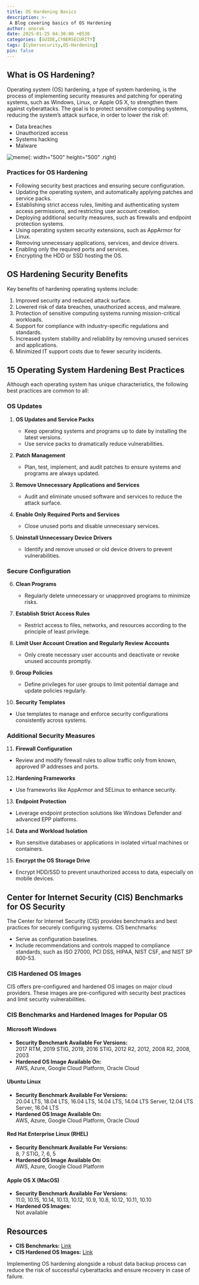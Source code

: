 ```yaml
---
title: OS Hardening Basics
description: >-
 A Blog covering basics of OS Hardening
author: anorak
date: 2025-01-25 04:30:00 +0530
categories: [GUIDE,CYBERSECURITY]
tags: [Cybersecurity,OS-Hardening]
pin: false
---
```


## What is OS Hardening?

Operating system (OS) hardening, a type of system hardening, is the process of implementing security measures and patching for operating systems, such as Windows, Linux, or Apple OS X, to strengthen them against cyberattacks. The goal is to protect sensitive computing systems, reducing the system’s attack surface, in order to lower the risk of:

- Data breaches
- Unauthorized access
- Systems hacking
- Malware


![meme](/assets/img/202501/oshard.png){: width="500" height="500"  .right}

### Practices for OS Hardening

- Following security best practices and ensuring secure configuration.
- Updating the operating system, and automatically applying patches and service packs.
- Establishing strict access rules, limiting and authenticating system access permissions, and restricting user account creation.
- Deploying additional security measures, such as firewalls and endpoint protection systems.
- Using operating system security extensions, such as AppArmor for Linux.
- Removing unnecessary applications, services, and device drivers.
- Enabling only the required ports and services.
- Encrypting the HDD or SSD hosting the OS.


## OS Hardening Security Benefits

Key benefits of hardening operating systems include:

1. Improved security and reduced attack surface.
2. Lowered risk of data breaches, unauthorized access, and malware.
3. Protection of sensitive computing systems running mission-critical workloads.
4. Support for compliance with industry-specific regulations and standards.
5. Increased system stability and reliability by removing unused services and applications.
6. Minimized IT support costs due to fewer security incidents.



## 15 Operating System Hardening Best Practices

Although each operating system has unique characteristics, the following best practices are common to all:

### OS Updates

1. **OS Updates and Service Packs**  
   - Keep operating systems and programs up to date by installing the latest versions.
   - Use service packs to dramatically reduce vulnerabilities.

2. **Patch Management**  
   - Plan, test, implement, and audit patches to ensure systems and programs are always updated.

3. **Remove Unnecessary Applications and Services**  
   - Audit and eliminate unused software and services to reduce the attack surface.

4. **Enable Only Required Ports and Services**  
   - Close unused ports and disable unnecessary services.

5. **Uninstall Unnecessary Device Drivers**  
   - Identify and remove unused or old device drivers to prevent vulnerabilities.

### Secure Configuration

6. **Clean Programs**  
   - Regularly delete unnecessary or unapproved programs to minimize risks.

7. **Establish Strict Access Rules**  
   - Restrict access to files, networks, and resources according to the principle of least privilege.

8. **Limit User Account Creation and Regularly Review Accounts**  
   - Only create necessary user accounts and deactivate or revoke unused accounts promptly.

9. **Group Policies**  
   - Define privileges for user groups to limit potential damage and update policies regularly.

10. **Security Templates**  
   - Use templates to manage and enforce security configurations consistently across systems.

### Additional Security Measures

11. **Firewall Configuration**  
   - Review and modify firewall rules to allow traffic only from known, approved IP addresses and ports.

12. **Hardening Frameworks**  
   - Use frameworks like AppArmor and SELinux to enhance security.

13. **Endpoint Protection**  
   - Leverage endpoint protection solutions like Windows Defender and advanced EPP platforms.

14. **Data and Workload Isolation**  
   - Run sensitive databases or applications in isolated virtual machines or containers.

15. **Encrypt the OS Storage Drive**  
   - Encrypt HDD/SSD to prevent unauthorized access to data, especially on mobile devices.



## Center for Internet Security (CIS) Benchmarks for OS Security

The Center for Internet Security (CIS) provides benchmarks and best practices for securely configuring systems. CIS benchmarks:

- Serve as configuration baselines.
- Include recommendations and controls mapped to compliance standards, such as ISO 27000, PCI DSS, HIPAA, NIST CSF, and NIST SP 800-53.

### CIS Hardened OS Images

CIS offers pre-configured and hardened OS images on major cloud providers. These images are pre-configured with security best practices and limit security vulnerabilities.

### CIS Benchmarks and Hardened Images for Popular OS

#### Microsoft Windows

- **Security Benchmark Available For Versions:**  
  2017 RTM, 2019 STIG, 2019, 2016 STIG, 2012 R2, 2012, 2008 R2, 2008, 2003  
- **Hardened OS Image Available On:**  
  AWS, Azure, Google Cloud Platform, Oracle Cloud  

#### Ubuntu Linux

- **Security Benchmark Available For Versions:**  
  20.04 LTS, 18.04 LTS, 16.04 LTS, 14.04 LTS, 14.04 LTS Server, 12.04 LTS Server, 16.04 LTS  
- **Hardened OS Image Available On:**  
  AWS, Azure, Google Cloud Platform, Oracle Cloud  

#### Red Hat Enterprise Linux (RHEL)

- **Security Benchmark Available For Versions:**  
  8, 7 STIG, 7, 6, 5  
- **Hardened OS Image Available On:**  
  AWS, Azure, Google Cloud Platform  

#### Apple OS X (MacOS)

- **Security Benchmark Available For Versions:**  
  11.0, 10.15, 10.14, 10.13, 10.12, 10.9, 10.8, 10.12, 10.11, 10.10  
- **Hardened OS Images:**  
  Not available  


## Resources

- **CIS Benchmarks:** [Link](https://www.cisecurity.org/cis-benchmarks)  
- **CIS Hardened OS Images:** [Link](https://www.cisecurity.org/cis-hardened-images)  



Implementing OS hardening alongside a robust data backup process can reduce the risk of successful cyberattacks and ensure recovery in case of failure.

